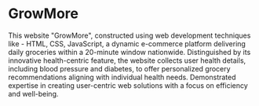 # GrowMore
This website "GrowMore", constructed using web development techniques like - HTML, CSS, JavaScript, a dynamic e-commerce platform delivering daily groceries within a 20-minute window nationwide. Distinguished by its innovative health-centric feature, the website collects user health details, including blood pressure and diabetes, to offer personalized grocery recommendations aligning with individual health needs. Demonstrated expertise in creating user-centric web solutions with a focus on efficiency and well-being.
